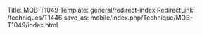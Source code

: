 Title: MOB-T1049
Template: general/redirect-index
RedirectLink: /techniques/T1446
save_as: mobile/index.php/Technique/MOB-T1049/index.html